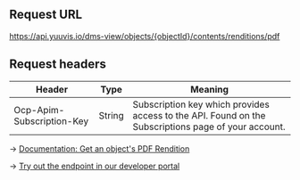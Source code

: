 ## Request URL
https://api.yuuvis.io/dms-view/objects/{objectId}/contents/renditions/pdf

## Request headers
| Header                    | Type   | Meaning                                                                                             |
|---------------------------|--------|-----------------------------------------------------------------------------------------------------|
| Ocp-Apim-Subscription-Key | String | Subscription key which provides access to the API. Found on the Subscriptions page of your account. |

&rarr; [Documentation: Get an object's PDF Rendition](https://github.com/yuuvis/Documentation/wiki/Rendition-requests)

&rarr; [Try out the endpoint in our developer portal](https://developer.yuuvis.com/Apis/Endpoints/dms-core-api)
